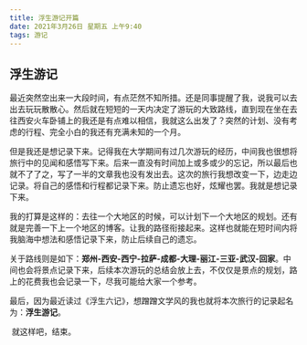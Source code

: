 ```yaml
---
title: 浮生游记开篇
date: 2021年3月26日 星期五 上午9:40
tags: 游记
---
```


## 浮生游记

​	最近突然空出来一大段时间，有点茫然不知所措。还是同事提醒了我，说我可以去出去玩玩散散心。然后就在短短的一天内决定了游玩的大致路线，直到现在坐在去往西安火车卧铺上的我还是有点难以相信，我就这么出发了？突然的计划、没有考虑的行程、完全小白的我还有充满未知的一个月。

​	但是我还是想记录下来。记得我在大学期间有过几次游玩的经历，中间我也很想将旅行中的见闻和感悟写下来。后来一直没有时间加上或多或少的忘记，所以最后也就不了了之，写了一半的文章我也没有发出去。这次的旅行我想改变一下，边走边记录。将自己的感悟和行程都记录下来。防止遗忘也好，炫耀也罢。我就是想记录下来。

​	我的打算是这样的：去往一个大地区的时候，可以计划下一个大地区的规划。还有就是完善一下上一个地区的博客。让我的路径衔接起来。这样也就能在短时间内将我脑海中想法和感悟记录下来，防止后续自己的遗忘。

​	关于路线则是如下：**郑州-西安-西宁-拉萨-成都-大理-丽江-三亚-武汉-回家**。中间也会将景点记录下来，后续本次游玩的总结会放上去，不仅仅是景点的规划，路上的花费我也会记录一下，尽我可能给大家一个参考。

​	最后，因为最近读过《浮生六记》，想蹭蹭文学风的我也就将本次旅行的记录起名为：**浮生游记**。

​	就这样吧，结束。









